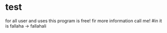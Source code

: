 # test
for all user and uses this program is free!
fir more information call me!
#in it is fallaha -> fallahali
